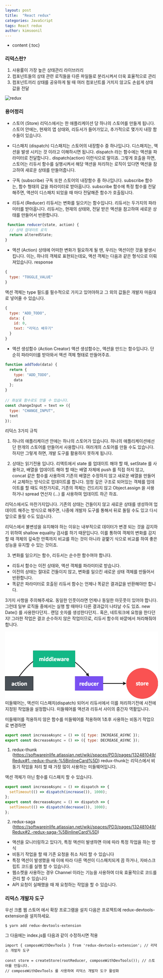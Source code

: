 ```yaml
---
layout: post
title:  "React redux"
categories: JavaScript
tags: React redux
author: kimsoonil
---
```


* content
{:toc}
### 리덕스란?
1. 사용률이 가장 높은 상태관리 라이브러리
2.  컴포넌트들의 상태 관련 로직들을 다른 파일들로 분리시켜서 더욱 효율적으로 관리 
3.  컴포넌트끼리 상태를 공유하게 될 때 여러 컴포넌트를 거치지 않고도 손쉽게 상태 값을 전달




![redux](https://kimsoonil.github.io/img/redux01.png)
### 용어정리
* 스토어 (Store)
리덕스에서는 한 애플리케이션 당 하나의 스토어를 만들게 됩니다. 스토어 안에는, 현재의 앱 상태와, 리듀서가 들어가있고, 추가적으로 몇가지 내장 함수들이 있습니다.

* 디스패치 (dispatch)
디스패치는 스토어의 내장함수 중 하나입니다. 디스패치는, 액션을 발생 시키는 것 이라고 이해하시면 됩니다. dispatch 라는 함수에는 액션을 파라미터로 전달합니다.. dispatch(action) 이런식으로 말이죠. 그렇게 호출을 하면, 스토어는 리듀서 함수를 실행시켜서 해당 액션을 처리하는 로직이 있다면 액션을 참고하여 새로운 상태를 만들어줍니다.

* 구독 (subscribe)
구독 또한 스토어의 내장함수 중 하나입니다. subscribe 함수는, 함수 형태의 값을 파라미터로 받아옵니다. subscribe 함수에 특정 함수를 전달해주면, 액션이 디스패치 되었을 때 마다 전달해준 함수가 호출됩니다.

* 리듀서 (Reducer)
리듀서는 변화를 일으키는 함수입니다. 리듀서는 두가지의 파라미터를 받아옵니다. 리듀서는, 현재의 상태와, 전달 받은 액션을 참고하여 새로운 상태를 만들어서 반환합니다.


``` js
 function reducer(state, action) {
  // 상태 업데이트 로직
  return alteredState;
}
```
* 액션 (Action)
상태에 어떠한 변화가 필요하게 될 땐, 우리는 액션이란 것을 발생시킵니다. 이는, 하나의 객체로 표현되는데요, 액션 객체는 다음과 같은 형식으로 이뤄져있습니다.
response

``` js
{
  type: "TOGGLE_VALUE"
}
```
액션 객체는 type 필드를 필수적으로 가지고 있어야하고 그 외의 값들은 개발자 마음대로 넣어줄 수 있습니다.
``` js
{
  type: "ADD_TODO",
  data: {
    id: 0,
    text: "리덕스 배우기"
  }
}
```
* 액션 생성함수 (Action Creator)
액션 생성함수는, 액션을 만드는 함수입니다. 단순히 파라미터를 받아와서 액션 객체 형태로 만들어주죠.

```js
function addTodo(data) {
  return {
    type: "ADD_TODO",
    data
  };
}

// 화살표 함수로도 만들 수 있습니다.
const changeInput = text => ({ 
  type: "CHANGE_INPUT",
  text
});
```
리덕스 3가지 규칙
1. 하나의 애플리케이션 안에는 하나의 스토어가 있습니다.
하나의 애플리케이션에선 단 한개의 스토어를 만들어서 사용합니다.  여러개의 스토어를 만들 수도 있습니다. 하지만 그렇게 하면, 개발 도구를 활용하지 못하게 됩니다.

2. 상태는 읽기전용 입니다.
리액트에서 state 를 업데이트 해야 할 때, setState 를 사용하고, 배열을 업데이트 해야 할 때는 배열 자체에 push 를 직접 하지 않고, concat 같은 함수를 사용하여 기존의 배열은 수정하지 않고 새로운 배열을 만들어서 교체하는 방식으로 업데이트를 합니다. 엄청 깊은 구조로 되어있는 객체를 업데이트를 할 때도 마찬가지로, 기존의 객체는 건드리지 않고 Object.assign 을 사용하거나 spread 연산자 (...) 를 사용하여 업데이트 하곤 하죠.

리덕스에서도 마찬가지입니다. 기존의 상태는 건들이지 않고 새로운 상태를 생성하여 업데이트 해주는 방식으로 해주면, 나중에 개발자 도구를 통해서 뒤로 돌릴 수도 있고 다시 앞으로 돌릴 수도 있습니다.

리덕스에서 불변성을 유지해야 하는 이유는 내부적으로 데이터가 변경 되는 것을 감지하기 위하여 shallow equality 검사를 하기 때문입니다. 이를 통하여 객체의 변화를 감지 할 때 객체의 깊숙한 안쪽까지 비교를 하는 것이 아니라 겉핥기 식으로 비교를 하여 좋은 성능을 유지할 수 있는 것이죠.

3. 변화를 일으키는 함수, 리듀서는 순수한 함수여야 합니다.
  - 리듀서 함수는 이전 상태와, 액션 객체를 파라미터로 받습니다.
  - 이전의 상태는 절대로 건들이지 않고, 변화를 일으킨 새로운 상태 객체를 만들어서 반환합니다.
  - 똑같은 파라미터로 호출된 리듀서 함수는 언제나 똑같은 결과값을 반환해야만 합니다.

3가지 사항을 주의해주세요. 동일한 인풋이라면 언제나 동일한 아웃풋이 있어야 합니다. 그런데 일부 로직들 중에서는 실행 할 때마다 다른 결과값이 나타날 수도 있죠. new Date() 를 사용한다던지.. 랜덤 숫자를 생성한다던지.. 혹은, 네트워크에 요청을 한다던지! 그러한 작업은 결코 순수하지 않은 작업이므로, 리듀서 함수의 바깥에서 처리해줘야 합니다. 

![redux](../img/redux02.png)
미들웨어는, 액션이 디스패치(dispatch) 되어서 리듀서에서 이를 처리하기전에 사전에 지정된 작업들을 설정합니다. 미들웨어를 액션과 리듀서 사이의 중간자 역활입니다.

미들웨어를 적용하지 않은 함수를 미들웨어를 적용하여 1초후 사용하는 비동기 작업으로 변경하면
```js
export const increaseAsync = () => ({ type: INCREASE_ASYNC });
export const decreaseAsync = () => ({ type: DECREASE_ASYNC });
```
1. redux-thunk (https://softwareinlife.atlassian.net/wiki/spaces/PD3/pages/132481049/Redux#1.-redux-thunk-%5BinlineCard%5D)
redux-thunk는 리덕스에서 비동기 작업을 처리 할 때 가장 많이 사용하는 미들웨어입니다.

액션 객체가 아닌 함수를 디스패치 할 수 있습니다.
```js
export const increaseAsync = () => dispatch => {
  setTimeout(() => dispatch(increase()), 1000);
};
export const decreaseAsync = () => dispatch => {
  setTimeout(() => dispatch(decrease()), 1000);
};
```
2. redux-saga (https://softwareinlife.atlassian.net/wiki/spaces/PD3/pages/132481049/Redux#2.-redux-saga-%5BinlineCard%5D)
- 액션을 모니터링하고 있다가, 특정 액션이 발생하면 이에 따라 특정 작업을 하는 방식
- 비동기 작업을 할 때 기존 요청을 취소 처리 할 수 있습니다
- 특정 액션이 발생했을 때 이에 따라 다른 액션이 디스패치되게 끔 하거나, 자바스크립트 코드를 실행 할 수 있습니다.
- 웹소켓을 사용하는 경우 Channel 이라는 기능을 사용하여 더욱 효율적으로 코드를 관리 할 수 있습니다
- API 요청이 실패했을 때 재 요청하는 작업을 할 수 있습니다.

### 리덕스 개발자 도구
우선 크롬 웹 스토어 에서 확장 프로그램을 설치 다음은 프로젝트에 redux-devtools-extension을 설치하세요.

```
$ yarn add redux-devtools-extension
```
그 다음에는 index.js를 다음과 같이 수정하시면 적용

```
import { composeWithDevTools } from 'redux-devtools-extension'; // 리덕스 개발자 도구

const store = createStore(rootReducer, composeWithDevTools()); // 스토어를 만듭니다.
// composeWithDevTools 를 사용하여 리덕스 개발자 도구 활성화
``` 
